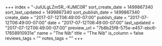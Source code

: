 +++
index = "-JuIULgLZm5R_-KJMC0R"
sort_create_date = 1499867340
sort_last_updated = 1499867340
sort_publish_date = 1499867340
create_date = "2017-07-12T06:49:00-07:00"
publish_date = "2017-07-12T06:49:00-07:00"
date = "2017-07-12T06:49:00-07:00"
last_updated = "2017-07-12T06:49:00-07:00"
preview_url = "7b8b25f8-575e-e457-ebc6-17658910931e"
name = "The Nib"
title = "The Nib"
is_column = false
reviews_tags = ""
notes_tags = ""
+++

